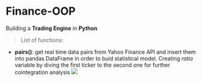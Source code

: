 # Finance-OOP
Building a **Trading Engine** in **Python**

> List of functions:
- **pairs()**: get real time data pairs from Yahoo Finance API and insert them into pandas DataFrame in order to buid statistical model. Creating *ratio* variable by diving the first ticker to the second one for further cointegration analysis 
![](https://github.com/leo-ai-for-trading/Finance-OOP/blob/main/clip-giusta.gif)
